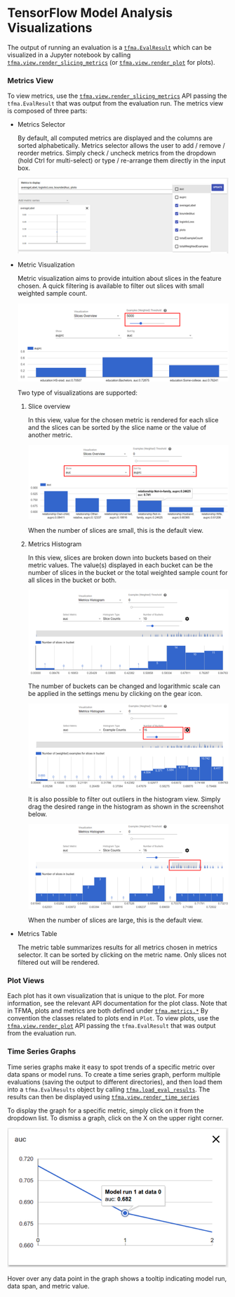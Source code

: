 # TensorFlow Model Analysis Visualizations

The output of running an evaluation is a
[`tfma.EvalResult`](https://tensorflow.github.io/model-analysis/api_docs/python/tfma/#tensorflow_model_analysis.EvalResult)
which can be visualized in a Jupyter notebook by calling
[`tfma.view.render_slicing_metrics`](https://tensorflow.github.io/model-analysis/api_docs/python/tfma/view/render_slicing_metrics)
(or
[`tfma.view.render_plot`](https://tensorflow.github.io/model-analysis/api_docs/python/tfma-view#tensorflow_model_analysis.view.render_plot)
for plots).

### Metrics View

To view metrics, use the
[`tfma.view.render_slicing_metrics`](https://tensorflow.github.io/model-analysis/api_docs/python/tfma-view/#tensorflow_model_analysis.view.render_slicing_metrics)
API passing the `tfma.EvalResult` that was output from the evaluation run. The
metrics view is composed of three parts:

*   Metrics Selector

    By default, all computed metrics are displayed and the columns are sorted
    alphabetically. Metrics selector allows the user to add / remove / reorder
    metrics. Simply check / uncheck metrics from the dropdown (hold Ctrl for
    multi-select) or type / re-arrange them directly in the input box.

    ![Metric selector](images/metricsSelector.png)

*   Metric Visualization

    Metric visualization aims to provide intuition about slices in the feature
    chosen. A quick filtering is available to filter out slices with small
    weighted sample count.

    ![Sample filtered view](images/sliceOverviewAfterFiltering.png)

    Two type of visualizations are supported:

    1.  Slice overview

        In this view, value for the chosen metric is rendered for each slice and
        the slices can be sorted by the slice name or the value of another
        metric.

        ![Sample slice overview](images/sliceOverview.png)

        When the number of slices are small, this is the default view.

    2.  Metrics Histogram

        In this view, slices are broken down into buckets based on their metric
        values. The value(s) displayed in each bucket can be the number of
        slices in the bucket or the total weighted sample count for all slices
        in the bucket or both.

        ![Sample metrics histogram](images/metricsHistogram.png)

        The number of buckets can be changed and logarithmic scale can be
        applied in the settings menu by clicking on the gear icon.

        ![Changing metrics histogram settings](images/metricsHistogramSetting.png)

        It is also possible to filter out outliers in the histogram view. Simply
        drag the desired range in the histogram as shown in the screenshot
        below.

        ![Filtered metrics histogram](images/metricsHistogramFiltered.png)

        When the number of slices are large, this is the default view.

*   Metrics Table

    The metric table summarizes results for all metrics chosen in metrics
    selector. It can be sorted by clicking on the metric name. Only slices not
    filtered out will be rendered.

### Plot Views

Each plot has it own visualization that is unique to the plot. For more
information, see the relevant API documentation for the plot class. Note that
in TFMA, plots and metrics are both defined under [`tfma.metrics.*`](https://tensorflow.github.io/model-analysis/api_docs/python/tfma-metrics)
By convention the classes related to plots end in `Plot`. To view plots, use the
[`tfma.view.render_plot`](https://tensorflow.github.io/model-analysis/api_docs/python/tfma-view/#tensorflow_model_analysis.view.render_plot)
API passing the `tfma.EvalResult` that was output from the evaluation run.

### Time Series Graphs

Time series graphs make it easy to spot trends of a specific metric over data
spans or model runs. To create a time series graph, perform multiple evaluations
(saving the output to different directories), and then load them into a
`tfma.EvalResults` object by calling
[`tfma.load_eval_results`](https://tensorflow.github.io/model-analysis/api_docs/python/tfma/#tensorflow_model_analysis.load_eval_results).
The results can then be displayed using
[`tfma.view.render_time_series`](https://tensorflow.github.io/model-analysis/api_docs/python/tfma-view#tensorflow_model_analysis.view.render_time_series)

To display the graph for a specific metric, simply click on it from the dropdown
list. To dismiss a graph, click on the X on the upper right corner.

![Sample time series graph](images/modelDrivenTimeSeriesGraph.png)

Hover over any data point in the graph shows a tooltip indicating model run,
data span, and metric value.
